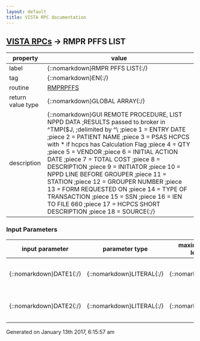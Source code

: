 ```yaml
---
layout: default
title: VISTA RPC documentation
---
```




## [VISTA RPCs](TableOfContent.md) &#8594; RMPR PFFS LIST 

 property | value 
--- | --- 
 label | {::nomarkdown}RMPR PFFS LIST{:/}
 tag | {::nomarkdown}EN{:/}
 routine | [RMPRPFFS](http://code.osehra.org/dox/Routine_RMPRPFFS_source.html)
 return value type | {::nomarkdown}GLOBAL ARRAY{:/}
 description | {::nomarkdown}GUI REMOTE PROCEDURE, LIST NPPD DATA         ;RESULTS passed to broker in ^TMP($J,        ;delimited by \^\        ;piece 1 = ENTRY DATE        ;piece 2 = PATIENT NAME        ;piece 3 = PSAS HCPCS with * if hcpcs has Calculation Flag        ;piece 4 = QTY        ;piece 5 = VENDOR        ;piece 6 = INITIAL ACTION DATE        ;piece 7 = TOTAL COST        ;piece 8 = DESCRIPTION        ;piece 9 = INITIATOR        ;piece 10 = NPPD LINE BEFORE GROUPER        ;piece 11 = STATION        ;piece 12 = GROUPER NUMBER        ;piece 13 = FORM REQUESTED ON        ;piece 14 = TYPE OF TRANSACTION        ;piece 15 = SSN        ;piece 16 = IEN TO FILE 660        ;piece 17 = HCPCS SHORT DESCRIPTION        ;piece 18 = SOURCE{:/}

### Input Parameters

| input parameter | parameter type | maximum data length | required | description | 
| --- | --- | --- | --- | --- | 
| {::nomarkdown}DATE1{:/} | {::nomarkdown}LITERAL{:/} | {::nomarkdown}50{:/} | {::nomarkdown}true{:/} | {::nomarkdown}The Fileman date to start the query.  The begining date.{:/} | 
| {::nomarkdown}DATE2{:/} | {::nomarkdown}LITERAL{:/} | {::nomarkdown}50{:/} | {::nomarkdown}true{:/} | {::nomarkdown}The Fileman date to end the query.  The ending date.{:/} | 




 Generated on January 13th 2017, 6:15:57 am